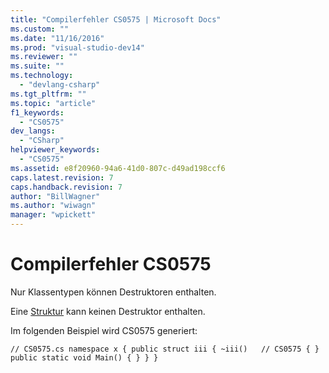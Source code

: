 ```yaml
---
title: "Compilerfehler CS0575 | Microsoft Docs"
ms.custom: ""
ms.date: "11/16/2016"
ms.prod: "visual-studio-dev14"
ms.reviewer: ""
ms.suite: ""
ms.technology: 
  - "devlang-csharp"
ms.tgt_pltfrm: ""
ms.topic: "article"
f1_keywords: 
  - "CS0575"
dev_langs: 
  - "CSharp"
helpviewer_keywords: 
  - "CS0575"
ms.assetid: e8f20960-94a6-41d0-807c-d49ad198ccf6
caps.latest.revision: 7
caps.handback.revision: 7
author: "BillWagner"
ms.author: "wiwagn"
manager: "wpickett"
---
```

# Compilerfehler CS0575
Nur Klassentypen können Destruktoren enthalten.  
  
 Eine [Struktur](../../csharp/language-reference/keywords/struct.md) kann keinen Destruktor enthalten.  
  
 Im folgenden Beispiel wird CS0575 generiert:  
  
```  
// CS0575.cs namespace x { public struct iii { ~iii()   // CS0575 { } public static void Main() { } } }  
```